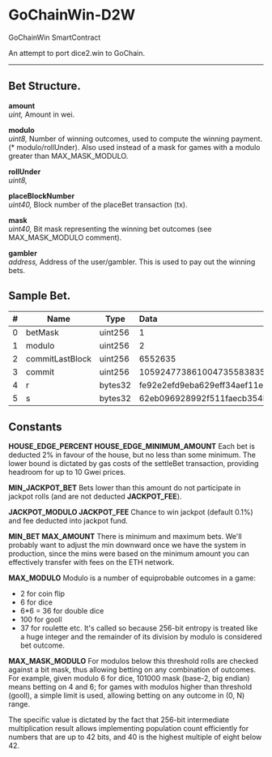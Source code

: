 # GoChainWin-D2W
GoChainWin SmartContract

An attempt to port dice2.win to GoChain.

---

## Bet Structure.

**amount**  
*uint,* Amount in wei.

**modulo**  
*uint8,* Number of winning outcomes, used to compute the winning payment. (* modulo/rollUnder). Also used instead of a mask for games with a modulo greater than MAX_MASK_MODULO.  

**rollUnder**  
*uint8,* 

**placeBlockNumber**  
*uint40,* Block number of the placeBet transaction (tx).

**mask**  
*uint40,* Bit mask representing the winning bet outcomes (see MAX_MASK_MODULO comment).

**gambler**  
*address,* Address of the user/gambler. This is used to pay out the winning bets.

## Sample Bet.

| # | Name            | Type    | Data  |
| - | --------------- | ------- |:----- |
| 0 | betMask         | uint256 | 1
| 1 | modulo          | uint256 | 2
| 2 | commitLastBlock | uint256 | 6552635
| 3 | commit          | uint256 | 105924773861004735583835816423796625830841821263867874621173584848383761270567
| 4 | r               | bytes32 | fe92e2efd9eba629eff34aef11e6fd5e77c15448e6778d20a47aa2da32f9a583
| 5 | s               | bytes32 | 62eb096928992f511faecb354ba24249b0a746d80f0cabf80022b3ec2529291c

## Constants
**HOUSE_EDGE_PERCENT
HOUSE_EDGE_MINIMUM_AMOUNT**
Each bet is deducted 2% in favour of the house, but no less than some minimum. The lower bound is dictated by gas costs of the settleBet transaction, providing headroom for up to 10 Gwei prices.

**MIN_JACKPOT_BET**
Bets lower than this amount do not participate in jackpot rolls (and are not deducted **JACKPOT_FEE**).

**JACKPOT_MODULO
JACKPOT_FEE**
Chance to win jackpot (default 0.1%) and fee deducted into jackpot fund.

**MIN_BET
MAX_AMOUNT**
There is minimum and maximum bets. We'll probably want to adjust the min downward once we have the system in production, since the mins were based on the minimum amount you can effectively transfer with fees on the ETH network.

**MAX_MODULO**
Modulo is a number of equiprobable outcomes in a game:
  - 2 for coin flip
  - 6 for dice
  - 6*6 = 36 for double dice
  - 100 for gooll
  - 37 for roulette
  etc.
 It's called so because 256-bit entropy is treated like a huge integer and
 the remainder of its division by modulo is considered bet outcome.

**MAX_MASK_MODULO**
For modulos below this threshold rolls are checked against a bit mask, thus allowing betting on any combination of outcomes. For example, given modulo 6 for dice, 101000 mask (base-2, big endian) means betting on 4 and 6; for games with modulos higher than threshold (gooll), a simple limit is used, allowing betting on any outcome in (0, N) range.

The specific value is dictated by the fact that 256-bit intermediate multiplication result allows implementing population count efficiently for numbers that are up to 42 bits, and 40 is the highest multiple of eight below 42.
